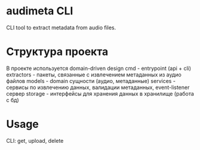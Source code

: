 # audimeta CLI
CLI tool to extract metadata from audio files.


# Структура проекта
В проекте используется domain-driven design
cmd - entrypoint (api + cli)
extractors - пакеты, связанные с извлечением метаданных из аудио файлов
models - domain сущности (аудио, метаданные)
services - сервисы по извлечению данных, валидации метаданных, event-listener сервер
storage - интерфейсы для хранения данных в хранилище (работа с бд)


# Usage

CLI: get, upload, delete